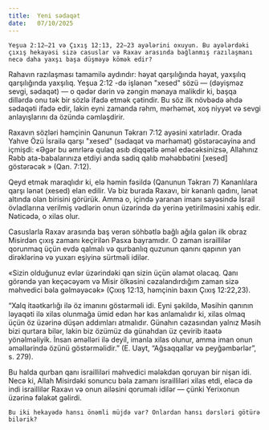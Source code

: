 ```yaml
---
title:  Yeni sədaqət
date:   07/10/2025
---
```


`Yeşua 2:12–21 və Çıxış 12:13, 22–23 ayələrini oxuyun. Bu ayələrdəki çıxış hekayəsi sizə casuslar və Raxav arasında bağlanmış razılaşmanı necə daha yaxşı başa düşməyə kömək edir?`

Rahavın razılaşması tamamilə aydındır: həyat qarşılığında həyat, yaxşılıq qarşılığında yaxşılıq. Yeşua 2:12 -də işlənən "xesed" sözü — (dəyişməz sevgi, sədaqət) — o qədər dərin və zəngin mənaya malikdir ki, başqa dillərdə onu tək bir sözlə ifadə etmək çətindir. Bu söz ilk növbədə əhdə sədaqəti ifadə edir, lakin eyni zamanda rəhm, mərhəmət, xoş niyyət və sevgi anlayışlarını da özündə cəmləşdirir.

Raxavın sözləri həmçinin Qanunun Təkrarı 7:12 ayəsini xatırladır. Orada Yahve Özü İsrailə qarşı "xesed" (sədaqət və mərhəmət) göstərəcəyinə and içmişdi: «Əgər bu əmrlərə qulaq asıb diqqətlə əməl edəcəksinizsə, Allahınız Rəbb ata-babalarınıza etdiyi anda sadiq qalıb məhəbbətini [xesed] göstərəcək » (Qan. 7:12).

Qeyd etmək maraqlıdır ki, elə həmin fəsildə (Qanunun Təkrarı 7) Kənanlılara qarşı lənət (xesed) elan edilir. Və biz burada Raxavı, bir kənanlı qadını, lənət altında olan birisini görürük. Amma o, içində yaranan imanı sayəsində İsrail övladlarına verilmiş vədlərin onun üzərində də yerinə yetirilməsini xahiş edir. Nəticədə, o xilas olur.

Casuslarla Raxav arasında baş verən söhbətlə bağlı ağıla gələn ilk obraz Misirdən çıxış zamanı keçirilən Pasxa bayramıdır. O zaman israillilər qorunmaq üçün evdə qalmalı və qurbanlıq quzunun qanını qapının yan dirəklərinə və yuxarı eşiyinə sürtməli idilər.

«Sizin olduğunuz evlər üzərindəki qan sizin üçün əlamət olacaq. Qanı görəndə yan keçəcəyəm və Misir ölkəsini cəzalandırdığım zaman sizə məhvedici bəla gəlməyəcək» (Çıxış 12:13, həmçinin baxın Çıxış 12:22,23).

“Xalq itaətkarlığı ilə öz imanını göstərməli idi. Eyni şəkildə, Məsihin qanının ləyaqəti ilə xilas olunmağa ümid edən hər kəs anlamalıdır ki, xilas olmaq üçün öz üzərinə düşən addımları atmalıdır. Günahın cəzasından yalnız Məsih bizi qurtara bilər, lakin biz özümüz də günahdan üz çevirib itaətə yönəlməliyik. İnsan əməlləri ilə deyil, imanla xilas olunur, amma iman onun əməllərində özünü göstərməlidir.” (E. Uayt, “Ağsaqqallar və peyğəmbərlər”, s. 279).

Bu halda qurban qanı israilliləri məhvedici mələkdən qoruyan bir nişan idi. Necə ki, Allah Misirdəki sonuncu bəla zamanı israilliləri xilas etdi, eləcə də indi israillilər Raxavı və onun ailəsini qorumalı idilər — çünki Yerixonun üzərinə fəlakət gəlirdi.

`Bu iki hekayədə hansı önəmli müjdə var? Onlardan hansı dərsləri götürə bilərik?`